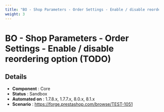 ```yaml
---
title: "BO - Shop Parameters - Order Settings - Enable / disable reordering option (TODO)"
weight: 3
---
```


# BO - Shop Parameters - Order Settings - Enable / disable reordering option (TODO)
## Details
* **Component** : Core
* **Status** : Sandbox
* **Automated on** : 1.7.8.x, 1.7.7.x, 8.0.x, 8.1.x
* **Scenario** : https://forge.prestashop.com/browse/TEST-1051

